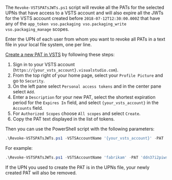 The `Revoke-VSTSPATsJWTs.ps1` script will revoke all the PATs for the selected UPNs that have access to a VSTS account and will also expire all the JWTs for the VSTS account created before `2018-07-12T12:30:00.000Z` that have any of the `app_token vso.packaging vso.packaging_write vso.packaging_manage` scopes. 

Enter the UPN of each user from whom you want to revoke all PATs in a text file in your local file system, one per line. 

[Create a new PAT in VSTS](https://docs.microsoft.com/en-us/vsts/organizations/accounts/use-personal-access-tokens-to-authenticate?view=vsts#create-personal-access-tokens-to-authenticate-access) by following these steps: 
1. Sign in to your VSTS account (`https://{your_vsts_account}.visualstudio.com`). 
2. From the top right of your home page, select your `Profile Picture` and go to `Security`. 
3. On the left pane select `Personal access tokens` and in the center pane select `Add`. 
4. Enter a `Description` for your new PAT, select the shortest expiration period for the `Expires In` field, and select `{your_vsts_account}` in the `Accounts` field. 
5. For `Authorized Scopes` choose `All scopes` and select `Create`. 
6. Copy the PAT text displayed in the list of tokens. 

Then you can use the PowerShell script with the following parameters: 
```PowerShell
.\Revoke-VSTSPATsJWTs.ps1 -VSTSAccountName '{your_vsts_account}' -PAT '{your_new_pat}' -UPNsFileLocation '{location_of_your_UPNs_file}'
```

For example: 
```PowerShell
.\Revoke-VSTSPATsJWTs.ps1 -VSTSAccountName 'fabrikam' -PAT 'ddn37i2piwsficsk6zrr5vjbac3zr3egq2s3gieogbrgym32myqa' -UPNsFileLocation '.\UPNs.txt'
```

If the UPN you used to create the PAT is in the UPNs file, your newly created PAT will also be removed. 
